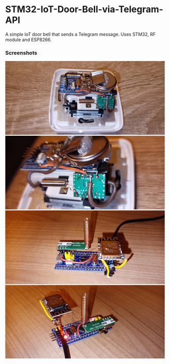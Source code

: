 # STM32-IoT-Door-Bell-via-Telegram-API
 A simple IoT door bell that sends a Telegram message. Uses STM32, RF module and ESP8266.
### Screenshots  
![alt text](https://github.com/viktorvano/STM32-IoT-Door-Bell-via-Telegram-API/blob/main/Documents/TX1.jpg?raw=true)  
![alt text](https://github.com/viktorvano/STM32-IoT-Door-Bell-via-Telegram-API/blob/main/Documents/TX2.jpg?raw=true)  
![alt text](https://github.com/viktorvano/STM32-IoT-Door-Bell-via-Telegram-API/blob/main/Documents/RX1.jpg?raw=true)  
![alt text](https://github.com/viktorvano/STM32-IoT-Door-Bell-via-Telegram-API/blob/main/Documents/RX2.jpg?raw=true)  
